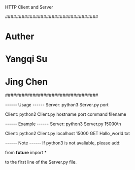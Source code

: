 HTTP Client and Server

##################################
#        Auther                  #
#       Yangqi Su                #
#       Jing Chen                #
##################################

------ Usage ------
Server:
python3 Server.py port

Client:
python2 Client.py hostname port command filename 

------ Example ------
Server:
python3 Server.py 15000\n

Client:
python2 Client.py localhost 15000 GET Hallo_world.txt

------ Note ------
If python3 is not avaliable, please add:

from __future__ import *

to the first line of the Server.py file. 
